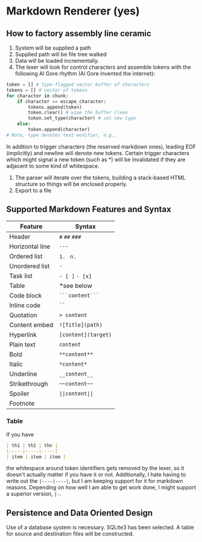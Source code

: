 # Markdown Renderer (yes)

## How to factory assembly line ceramic

1. System will be supplied a path
2. Supplied path will be file tree walked
3. Data will be loaded incrementally.
4. The lexer will look for control characters and assemble tokens with the following Al Gore rhythm (Al Gore invented the internet):
```python
token = [] # type-flagged vector buffer of characters
tokens = [] # vector of tokens
for character in chunk:
    if character == escape_character:
        tokens.append(token)
        token.clear() # wipe the buffer clean
        token.set_type(character) # set new type
    else:
        token.append(character)
# Note, type denotes text modifier, e.g., 
```
In addition to trigger characters (the reserved markdown ones), leading EOF (implicitly) and newline will denote new tokens.
Certain trigger characters which might signal a new token (such as *) will be invalidated if they are adjacent to some kind of whitespace.
1. The parser will iterate over the tokens, building a stack-based HTML structure so things will be enclosed properly. 
2. Export to a file

## Supported Markdown Features and Syntax
| Feature         | Syntax              |
|-----------------|---------------------|
| Header          | `#` `##` `###`      |
| Horizontal line | `---`               |
| Ordered list    | `1. ` `n. `         |
| Unordered list  | `- `                |
| Task list       | `- [ ]` `- [x]`     |
| Table           | *see below          |
| Code block      | ` ```content``` `   |
| Inline code     | ` `` `              |
| Quotation       | `> content`         |
| Content embed   | `![Title](path)`    |
| Hyperlink       | `[content](target)` |
| Plain text      | `content`           |
| Bold            | `**content**`       |
| Italic          | `*content*`         |
| Underline       | `__content__`       |
| Strikethrough   | `~~content~~`       |
| Spoiler         | `\|\|content\|\|`   |
| Footnote


### Table

If you have
```markdown
| th1 | th2 | thn |
|-----|-----|-----|
| item | item | item |
```
the whitespace around token identifiers gets removed by the lexer, so it doesn't actually matter if you have it or not.
Additionally, I hate having to write out the `|----|----|`, but I am keeping support for it for markdown reasons.
Depending on how well I am able to get work done, I might support a superior version, `|-`.

## Persistence and Data Oriented Design

Use of a database system is necessary. SQLite3 has been selected. A table for source and destination files will be constructed.
